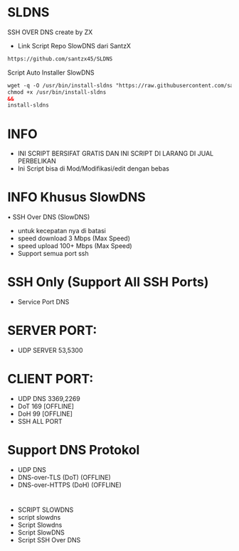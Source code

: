 # SLDNS
SSH OVER DNS create by ZX
* Link Script Repo SlowDNS dari SantzX
```html
https://github.com/santzx45/SLDNS
```

Script Auto Installer SlowDNS
```html
wget -q -O /usr/bin/install-sldns "https://raw.githubusercontent.com/santzx45/zxvpn/main/SLDNS/install-sldns"
chmod +x /usr/bin/install-sldns
&&
install-sldns
```

# INFO
* INI SCRIPT BERSIFAT GRATIS DAN INI SCRIPT DI LARANG DI JUAL PERBELIKAN
* Ini Script bisa di Mod/Modifikasi/edit dengan bebas

# INFO Khusus SlowDNS
• SSH Over DNS (SlowDNS)
* untuk kecepatan nya di batasi
* speed download 3 Mbps (Max Speed)
* speed upload 100+ Mbps (Max Speed)
* Support semua port ssh

# SSH Only (Support All SSH Ports)
* Service Port DNS

# SERVER PORT:
* UDP SERVER 53,5300

# CLIENT PORT:
* UDP DNS 3369,2269
* DoT 169 [OFFLINE]
* DoH 99 [OFFLINE]
* SSH ALL PORT

# Support DNS Protokol
* UDP DNS
* DNS-over-TLS (DoT) (OFFLINE)
* DNS-over-HTTPS (DoH) (OFFLINE)
#
* SCRIPT SLOWDNS
* script slowdns
* Script Slowdns
* Script SlowDNS
* Script SSH Over DNS
